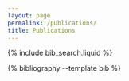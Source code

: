 ```yaml
---
layout: page
permalink: /publications/
title: Publications
---
```


<!-- _pages/publications.md -->

<!-- Bibsearch Feature -->

{% include bib_search.liquid %}
<div class="publications">



{% bibliography --template bib %}

</div>